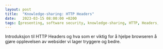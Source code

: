 ```yaml
---
layout: post
title:  "Knowledge-sharing: HTTP Headers"
date:   2023-03-15 08:00:00 +0200
tags: [presenting, software security, knowledge-sharing, HTTP, Headers, web security, browser security]
---
```

Introduksjon til HTTP Headers og hva som er viktig for å hjelpe browseren å gjøre opplevelsen av websider vi lager tryggere og bedre.
